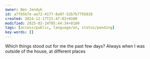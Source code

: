 ```yaml
---
owner: Ben Jendyk
id: a7fb5b7e-aa72-4177-8a97-52b7b7795810
created: 2024-12-17T21:47:02+0100
modified: 2025-03-24T05:44:34+0100
tags: [access/public, language/en, status/pending]
key-words: []
---
```


Which things stood out for me the past few days? Always when I was outside of the house, at different places